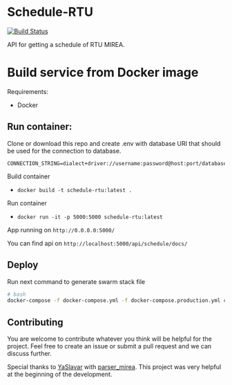 # Schedule-RTU

[![Build Status](https://dev.azure.com/rtuitlab/RTU%20IT%20Lab/_apis/build/status/Schedule-RTU-API?branchName=master)](https://dev.azure.com/rtuitlab/RTU%20IT%20Lab/_build/latest?definitionId=159&branchName=master)

API for getting a schedule of RTU MIREA.

# Build service from Docker image
Requirements:
* Docker

## Run container:

Clone or download this repo and create .env with database URI that should be used for the connection to database. 
```
CONNECTION_STRING=dialect+driver://username:password@host:port/database
```

Build container 
* ```docker build -t schedule-rtu:latest .```

Run container
* ```docker run -it -p 5000:5000 schedule-rtu:latest```

App running on ```http://0.0.0.0:5000/```

You can find api on ```http://localhost:5000/api/schedule/docs/ ```

## Deploy

Run next command to generate swarm stack file
```bash
# bash
docker-compose -f docker-compose.yml -f docker-compose.production.yml config | sed "s/[0-9]\+\.[0-9]\+$/'\0'/g" >| stack.yml
```
## Contributing
You are welcome to contribute whatever you think will be helpful for the project. Feel free to create an issue or submit a pull request and we can discuss further.

Special thanks to [YaSlavar](https://github.com/YaSlavar) with [parser_mirea](https://github.com/YaSlavar/parser_mirea). This project was very helpful at the beginning of the development.